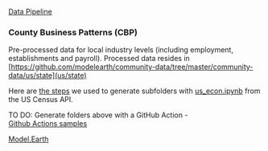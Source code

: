 
[Data Pipeline](https://model.earth/data-pipeline)
<!--# Community Datasets -->

### County Business Patterns (CBP)
Pre-processed data for local industry levels (including employment, establishments and payroll).
Processed data resides in [https://github.com/modelearth/community-data/tree/master/community-data/us/state](us/state) <span class="local" style="display:none">- <a href="us/state">local</a></span>

<!-- https://github.com/modelearth/community-data/tree/master/ -->
Here are [the steps](process/python/bea) we used to generate subfolders with [us_econ.ipynb](process/python/bea) from the US Census&nbsp;API.

TO DO: Generate folders above with a GitHub Action - [Github&nbsp;Actions&nbsp;samples](https://model.earth/community/projects/#pipeline)  

<!-- Not sure what this relates to
How to process zipcodes for testing:
1) Access the single_zipcode.py file.
2) Select which NAICS levels you want by modifying the list "inds".
3) Run the function with desired incode as your parameter. This input should be a string, and contain five characters. Ex: '98006', '30308', '00501'
-->

[Model.Earth](https://model.earth)
